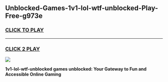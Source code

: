 
## Unblocked-Games-1v1-lol-wtf-unblocked-Play-Free-g973e
<h3>
<a href="https://premium76.site?title=1v1-lol-wtf-unblocked&ref=23A">CLICK TO PLAY</a></h3>
<hr>

<h3>
<a href="https://premium76.site?title=1v1-lol-wtf-unblocked&ref=23A">CLICK 2 PLAY</a>
  
</h3>

<a href="https://premium76.site?title=1v1-lol-wtf-unblocked&ref=23A"><img src="https://clearcache.store/games.png"></a>


**1v1-lol-wtf-unblocked games unblocked: Your Gateway to Fun and Accessible Online Gaming**
